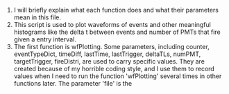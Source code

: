 1. I will briefly explain what each function does and what their parameters mean in this file.
2. This script is used to plot waveforms of events and other meaningful histograms like the delta t between events and number of PMTs that fire given a entry interval. 
3. The first function is wfPlotting. Some parameters, including counter, eventTypeDict, timeDiff, lastTime, lastTrigger, deltaTLs, numPMT, targetTrigger, fireDistri, are used to carry specific values.
   They are created because of my horrible coding style, and I use them to record values when I need to run the function 'wfPlotting' several times in other functions later. The parameter 'file' is the
   
